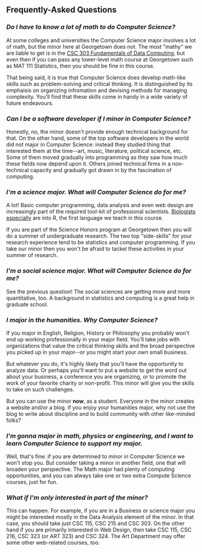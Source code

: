 ## Frequently-Asked Questions

### *Do I have to know a lot of math to do Computer Science?*

At some colleges and universities the Computer Science major involves a lot of math, but
the minor here at Georgetown does not.  The most "mathy" we are liable to get is in
the [CSC 303 Fundamentals of Data Computing](/courses/csc303.html), but even then if
you can pass any lower-level math course at Georgetown such as MAT 111 Statistics, then
you should be fine in this course.

That being said, it is true that Computer Science does develop math-like skills such as
problem-solving and critical thinking.  It is distinguished by its emphaisis on organizing
infromation and devising methods for managing complexity.  You'll find that these skills
come in handy in a wide variety of future endeavours.

### *Can I be a software developer if I minor in Computer Science?*

Honestly, no, the minor doesn't provide enough technical background for that.  On the
other hand, some of the top software developers in the world did not major in Computer
Science: instead they studied thing that interested them at the time--art, music,
literature, political science, etc.  Some of them moved gradually into programming as they
saw how much these fields now depend upon it.  Others joined technical firms in a non-technical
capacity and gradually got drawn in by the fascination of computing.

### *I'm a science major.  What will Computer Science do for me?*

A lot!  Basic computer programming, data analysis and even web design are increasingly
part of the required tool-kit of professional scientists. 
[Biologists especially](http://labstats.net/articles/why_r.html) are into
R, the first language we teach in this course.

If you are part of the Science Honors program at Georgetown then you will do a summer of
undergraduate research.  The two top "side-skills" for your research experience tend to be
statistics and computer programming.  If you take our minor then you won't be afraid
to tackel these activities in your summer of research.

### *I'm a social science major.  What will Computer Science do for me?*

See the previous question!  The social sciences are getting more and more
quantitative, too.  A background in statistics and computing is a great help in
graduate school.

### *I major in the humanities.  Why Computer Science?*

If you major in English, Religion, History or Philosophy you probably won't end up
working professionally in your major field.  You'll take jobs with organizations that
value the critical thinking skills and the broad perspective you picked up 
in your major--or you might start your own small business.

But whatever you do, it's highly likely that you'll have the opportunity to analyze data.
Or perhaps you'll want to put a website to get the word out about your business, a conference
you are organizing, or to promote the work of your favorite charity or non-profit.  This
minor will give you the skills to take on such challenges.

But you can use the minor **now**, as a student.  Everyone in the minor creates a website
and/or a blog.  If you enjoy your humanities major, why not use the blog to write about
discipline and to build community with other like-minded folks?

### *I'm gonna major in math, physics or engineering, and I want to learn Computer Science to support my major.*

Well, that's fine:  if you are determined to minor in Computer Science we
won't stop you.  But consider taking a minor in another field, one that will broaden your
perspective.  The Math major had plenty of computing opportunities, and you can
always take one or two extra Compute Science courses, just for fun.

### *What if I'm only interested in part of the minor?*

This can happen.  For example, if you are in a Business or science major you might be interested
mostly in the Data Analysis element of the minor.  In that case, you should take just
CSC 115, CSC 215 and CSC 303.  On the other hand if you are primarily interested in Web
Design, then take CSC 115, CSC 216, CSC 323 (or ART 323) and CSC 324.  The Art Department
may offer some other web-related courses, too.